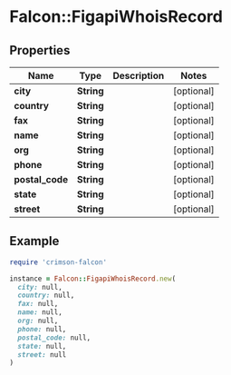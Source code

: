 # Falcon::FigapiWhoisRecord

## Properties

| Name | Type | Description | Notes |
| ---- | ---- | ----------- | ----- |
| **city** | **String** |  | [optional] |
| **country** | **String** |  | [optional] |
| **fax** | **String** |  | [optional] |
| **name** | **String** |  | [optional] |
| **org** | **String** |  | [optional] |
| **phone** | **String** |  | [optional] |
| **postal_code** | **String** |  | [optional] |
| **state** | **String** |  | [optional] |
| **street** | **String** |  | [optional] |

## Example

```ruby
require 'crimson-falcon'

instance = Falcon::FigapiWhoisRecord.new(
  city: null,
  country: null,
  fax: null,
  name: null,
  org: null,
  phone: null,
  postal_code: null,
  state: null,
  street: null
)
```

